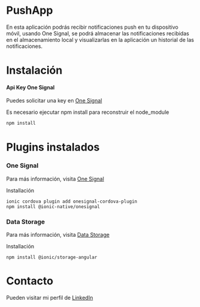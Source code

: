 # PushApp

En esta aplicación podrás recibir notificaciones push en tu dispositivo móvil, usando One Signal, se podrá almacenar las notificaciones recibidas en el almacenamiento local y visualizarlas en la aplicación un historial de las notificaciones.

# Instalación

#### Api Key One Signal

Puedes solicitar una key en [One Signal](https://app.onesignal.com)

Es necesario ejecutar npm install para reconstruir el node_module

```
npm install
```

# Plugins instalados

### One Signal
Para más información, visita [One Signal](https://ionicframework.com/docs/native/onesignal)

Installación
```
ionic cordova plugin add onesignal-cordova-plugin
npm install @ionic-native/onesignal
```

### Data Storage
Para más información, visita [Data Storage](https://github.com/ionic-team/ionic-storage)

Installación
```
npm install @ionic/storage-angular
```

# Contacto
Pueden visitar mi perfil de [LinkedIn](https://www.linkedin.com/in/angel-antonio-barco-alfaro-b36b6316a/)